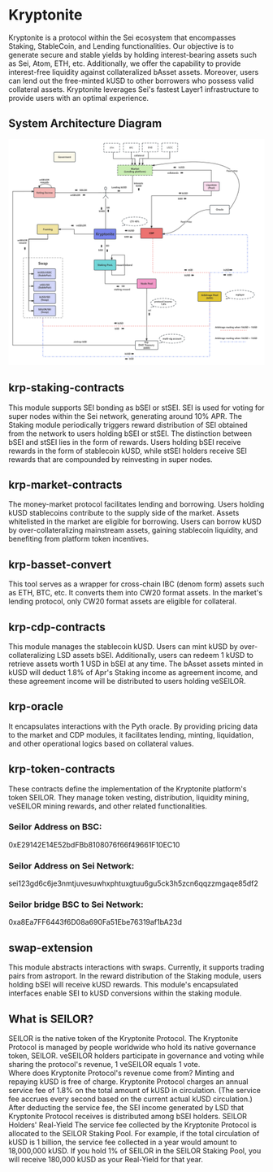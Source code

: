 # Kryptonite
Kryptonite is a protocol within the Sei ecosystem that encompasses Staking, StableCoin, and Lending functionalities. Our objective is to generate secure and stable yields by holding interest-bearing assets such as Sei, Atom, ETH, etc. Additionally, we offer the capability to provide interest-free liquidity against collateralized bAsset assets. Moreover, users can lend out the free-minted kUSD to other borrowers who possess valid collateral assets. Kryptonite leverages Sei's fastest Layer1 infrastructure to provide users with an optimal experience.
## System Architecture Diagram
![image](https://github.com/KryptoniteDAO/Kryptonite/blob/master/res/kpt_architecture_diagram.jpg)

## krp-staking-contracts
This module supports SEI bonding as bSEI or stSEI. SEI is used for voting for super nodes within the Sei network, generating around 10% APR. The Staking module periodically triggers reward distribution of SEI obtained from the network to users holding bSEI or stSEI. The distinction between bSEI and stSEI lies in the form of rewards. Users holding bSEI receive rewards in the form of stablecoin kUSD, while stSEI holders receive SEI rewards that are compounded by reinvesting in super nodes.


## krp-market-contracts
The money-market protocol facilitates lending and borrowing. Users holding kUSD stablecoins contribute to the supply side of the market. Assets whitelisted in the market are eligible for borrowing. Users can borrow kUSD by over-collateralizing mainstream assets, gaining stablecoin liquidity, and benefiting from platform token incentives.


## krp-basset-convert
This tool serves as a wrapper for cross-chain IBC (denom form) assets such as ETH, BTC, etc. It converts them into CW20 format assets. In the market's lending protocol, only CW20 format assets are eligible for collateral.


## krp-cdp-contracts
This module manages the stablecoin kUSD. Users can mint kUSD by over-collateralizing LSD assets bSEI. Additionally, users can redeem 1 kUSD to retrieve assets worth 1 USD in bSEI at any time. The bAsset assets minted in kUSD will deduct 1.8% of Apr's Staking income as agreement income, and these agreement income will be distributed to users holding veSEILOR.


## krp-oracle
It encapsulates interactions with the Pyth oracle. By providing pricing data to the market and CDP modules, it facilitates lending, minting, liquidation, and other operational logics based on collateral values.


## krp-token-contracts 
These contracts define the implementation of the Kryptonite platform's token SEILOR. They manage token vesting, distribution, liquidity mining, veSEILOR mining rewards, and other related functionalities.

### Seilor Address on BSC:
0xE29142E14E52bdFBb8108076f66f49661F10EC10

### Seilor Address on Sei Network:
sei123gd6c6je3nmtjuvesuwhxphtuxgtuu6gu5ck3h5zcn6qqzzmgaqe85df2

### Seilor bridge BSC to Sei Network:
0xa8Ea7FF6443f6D08a690Fa51Ebe76319af1bA23d


## swap-extension
This module abstracts interactions with swaps. Currently, it supports trading pairs from astroport. In the reward distribution of the Staking module, users holding bSEI will receive kUSD rewards. This module's encapsulated interfaces enable SEI to kUSD conversions within the staking module.


## What is SEILOR?
SEILOR is the native token of the Kryptonite Protocol.
The Kryptonite Protocol is managed by people worldwide who hold its native governance token, SEILOR. veSEILOR holders participate in governance and voting while sharing the protocol's revenue, 1 veSEILOR equals 1 vote.  
Where does Kryptonite Protocol's revenue come from?
Minting and repaying kUSD is free of charge.
Kryptonite Protocol charges an annual service fee of 1.8% on the total amount of kUSD in circulation. (The service fee accrues every second based on the current actual kUSD circulation.)
After deducting the service fee, the SEI income generated by LSD that Kryptonite Protocol receives is distributed among bSEI holders.
SEILOR Holders' Real-Yield
The service fee collected by the Kryptonite Protocol is allocated to the SEILOR Staking Pool.
For example, if the total circulation of kUSD is 1 billion, the service fee collected in a year would amount to 18,000,000 kUSD. If you hold 1% of SEILOR in the SEILOR Staking Pool, you will receive 180,000 kUSD as your Real-Yield for that year.
